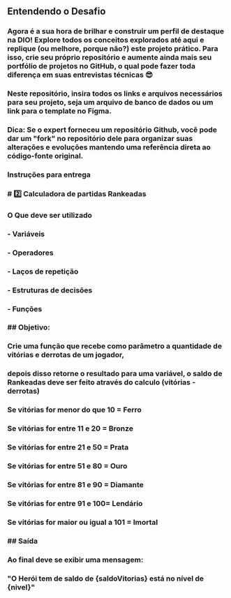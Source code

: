 ## Entendendo o Desafio
 
### Agora é a sua hora de brilhar e construir um perfil de destaque na DIO! Explore todos os conceitos explorados até aqui e replique (ou melhore, porque não?) este projeto prático. Para isso, crie seu próprio repositório e aumente ainda mais seu portfólio de projetos no GitHub, o qual pode fazer toda diferença em suas entrevistas técnicas 😎
 
### Neste repositório, insira todos os links e arquivos necessários para seu projeto, seja um arquivo de banco de dados ou um link para o template no Figma.
 
### Dica: Se o expert forneceu um repositório Github, você pode dar um "fork" no repositório dele para organizar suas alterações e evoluções mantendo uma referência direta ao código-fonte original.
 
### Instruções para entrega
###  # 2️⃣ Calculadora de partidas Rankeadas
### **O Que deve ser utilizado**

### - Variáveis
### - Operadores
### - Laços de repetição
### - Estruturas de decisões
### - Funções

### ## Objetivo:

### Crie uma função que recebe como parâmetro a quantidade de vitórias e derrotas de um jogador,
### depois disso retorne o resultado para uma variável, o saldo de Rankeadas deve ser feito através do calculo (vitórias - derrotas)

### Se vitórias for menor do que 10 = Ferro
### Se vitórias for entre 11 e 20 = Bronze
### Se vitórias for entre 21 e 50 = Prata
### Se vitórias for entre 51 e 80 = Ouro
### Se vitórias for entre 81 e 90 = Diamante
### Se vitórias for entre 91 e 100= Lendário
### Se vitórias for maior ou igual a 101 = Imortal

### ## Saída

### Ao final deve se exibir uma mensagem:
### "O Herói tem de saldo de **{saldoVitorias}** está no nível de **{nivel}**"
